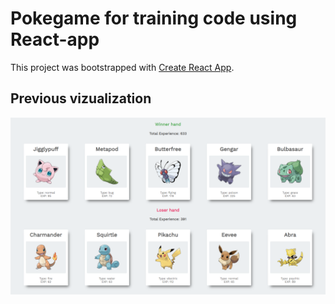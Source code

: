 # Pokegame for training code using React-app

This project was bootstrapped with [Create React App](https://github.com/facebook/create-react-app).

## Previous vizualization

![Pokegame](src\assets\gameImage.PNG)
